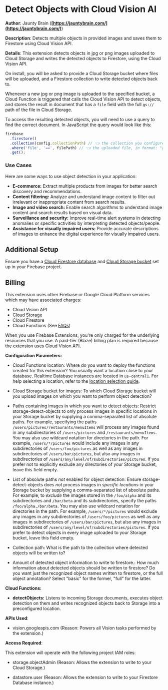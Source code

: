 # Detect Objects with Cloud Vision AI

**Author**: Jaunty Brain (**[https://jauntybrain.com/](https://jauntybrain.com/)**)

**Description**: Detects multiple objects in provided images and saves them to Firestore using Cloud Vision API.



**Details**: This extension detects objects in jpg or png images uploaded to Cloud Storage and writes the detected objects to Firestore, using the Cloud Vision API.

On install, you will be asked to provide a Cloud Storage bucket where files will be uploaded, and a Firestore collection to write detected objects back to.

Whenever a new jpg or png image is uploaded to the specified bucket, a Cloud Function is triggered that calls the Cloud Vision API to detect objects, and stores the result in document that has a `file` field with the full `gs://` path of the file in Cloud Storage.

To access the resulting detected objects, you will need to use a query to find the correct document. In JavaScript the query would look like this:

```js
firebase
  .firestore()
  .collection(config.collectionPath) // 👈 the collection you configured
  .where('file', '==', filePath) // 👈 the uploaded file, in format: "gs://${object.bucket}/${object.name}"
  .get();
```

### Use Cases

Here are some ways to use object detection in your application:

- **E-commerce:** Extract multiple products from images for better search discovery and recommendations.
- **Content filtering:** Analyze and understand image content to filter out irrelevant or inappropriate content from search results.
- **Image and video search:** Enable search algorithms to understand image content and search results based on visual data.
- **Surveillance and security:** Improve real-time alert systems in detecting anomalies or specific activities by interpreting detected objects/people.
- **Assistance for visually impaired users:** Provide accurate descriptions of images to enhance the digital experience for visually impaired users.

## Additional Setup

Ensure you have a [Cloud Firestore database](https://firebase.google.com/docs/firestore/quickstart) and [Cloud Storage bucket](https://firebase.google.com/docs/storage) set up in your Firebase project.

## Billing

This extension uses other Firebase or Google Cloud Platform services which may have associated charges:

- Cloud Vision API
- Cloud Storage
- Cloud Firestore
- Cloud Functions (See [FAQs](https://firebase.google.com/support/faq#extensions-pricing))

When you use Firebase Extensions, you're only charged for the underlying resources that you use. A paid-tier (Blaze) billing plan is required because the extension uses Cloud Vision API.




**Configuration Parameters:**

* Cloud Functions location: Where do you want to deploy the functions created for this extension? You usually want a location close to your database. Realtime Database instances are located in `us-central1`. For help selecting a location, refer to the [location selection guide](https://firebase.google.com/docs/functions/locations).

* Cloud Storage bucket for images: To which Cloud Storage bucket will you upload images on which you want to perform object detection?


* Paths containing images in which you want to detect objects: Restrict storage-detect-objects to only process images in specific locations in your Storage bucket by  supplying a comma-separated list of absolute paths. For example, specifying the paths `/users/pictures/restaurants/menuItems` will process any images found in any subdirectories of `/users/pictures` and `/restaurants/menuItems`.
You may also use wildcard notation for directories in the path. For example, `/users/*/pictures` would include any images in any subdirectories of `/users/foo/pictures` as well as any images in subdirectories of `/users/bar/pictures`, but also any images in subdirectories of `/users/any/level/of/subdirectories/pictures`. 
If you prefer not to explicitly exclude any directories of your Storage bucket, leave this field empty.


* List of absolute paths *not* enabled for object detection: Ensure storage-detect-objects does *not* process images in _specific locations_ in your Storage bucket by  supplying a comma-separated list of absolute paths. For example, to *exclude* the images  stored in the `/foo/alpha` and its subdirectories and `/bar/beta` and its subdirectories, specify the paths `/foo/alpha,/bar/beta`.
You may also use wildcard notation for directories in the path. For example, `/users/*/pictures` would exclude any images in any subdirectories of `/users/foo/pictures` as well as any images in subdirectories of `/users/bar/pictures`, but also any images in subdirectories of `/users/any/level/of/subdirectories/pictures`.
If you prefer to detect objects in every image uploaded to your Storage bucket, leave this field empty.


* Collection path: What is the path to the collection where detected objects will be written to?


* Amount of detected object information to write to firestore.: How much information about detected objects should be written to firestore?  Do you want just the recognized object names written to firestore, or the full object annotation? Select \"basic\" for the former, \"full\" for the latter.




**Cloud Functions:**

* **detectObjects:** Listens to incoming Storage documents, executes object detection on them and writes recognized objects back to Storage into a preconfigured location.



**APIs Used**:

* vision.googleapis.com (Reason: Powers all Vision tasks performed by the extension.)



**Access Required**:

This extension will operate with the following project IAM roles:

* storage.objectAdmin (Reason: Allows the extension to write to your Cloud Storage.)

* datastore.user (Reason: Allows the extension to write to your Firestore Database instance.)
